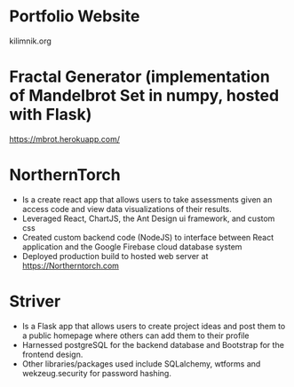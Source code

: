 # Portfolio Website
kilimnik.org

# Fractal Generator (implementation of Mandelbrot Set in numpy, hosted with Flask)
https://mbrot.herokuapp.com/

# NorthernTorch
- Is a create react app that allows users to take assessments given an access code and view data visualizations of their results. 
- Leveraged React, ChartJS, the Ant Design ui framework, and custom css  
- Created custom backend code (NodeJS) to interface between React application and the Google Firebase cloud database system
- Deployed production build to hosted web server at https://Northerntorch.com

# Striver
- Is a Flask app that allows users to create project ideas and post them to a public homepage where others can add them to their profile
- Harnessed postgreSQL for the backend database and Bootstrap for the frontend design. 
- Other libraries/packages used include SQLalchemy, wtforms and wekzeug.security for password hashing. 
